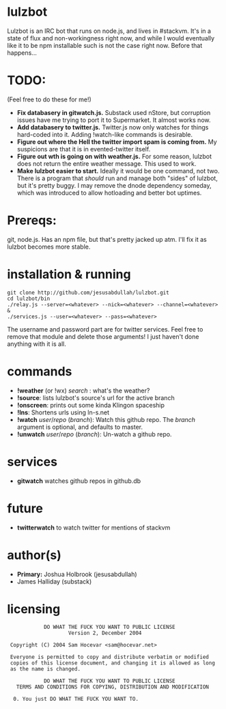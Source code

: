 # lulzbot
Lulzbot is an IRC bot that runs on node.js, and lives in #stackvm. It's in a state of flux and non-workingness right now, and while I would eventually like it to be npm installable such is not the case right now. Before that happens...

# TODO:
(Feel free to do these for me!)
* **Fix databasery in gitwatch.js.** Substack used nStore, but corruption issues have me trying to port it to Supermarket. It almost works now.
* **Add databasery to twitter.js.** Twitter.js now only watches for things hard-coded into it. Adding !watch-like commands is desirable.
* **Figure out where the Hell the twitter import spam is coming from.** My suspicions are that it is in evented-twitter itself.
* **Figure out wth is going on with weather.js.** For some reason, lulzbot does not return the entire weather message. This used to work.
* **Make lulzbot easier to start.** Ideally it would be one command, not two. There is a program that *should* run and manage both "sides" of lulzbot, but it's pretty buggy. I may remove the dnode dependency someday, which was introduced to allow hotloading and better bot uptimes.

# Prereqs: 
git, node.js. Has an npm file, but that's pretty jacked up atm. I'll fix it as lulzbot becomes more stable.

# installation & running

    git clone http://github.com/jesusabdullah/lulzbot.git
    cd lulzbot/bin
    ./relay.js --server=<whatever> --nick=<whatever> --channel=<whatever> &
    ./services.js --user=<whatever> --pass=<whatever>

The username and password part are for twitter services. Feel free to remove that module and delete those arguments! I just haven't done anything with it is all.



# commands

* **!weather** (or !wx) *search* : what's the weather?
* **!source**: lists lulzbot's source's url for the active branch
* **!onscreen**: prints out some kinda Klingon spaceship
* **!lns**: Shortens urls using ln-s.net
* **!watch** *user*/*repo* (*branch*): Watch this github repo. The *branch* argument is optional, and defaults to master.
* **!unwatch** *user*/*repo* (*branch*): Un-watch a github repo.

# services

* **gitwatch** watches github repos in github.db

# future

* **twitterwatch** to watch twitter for mentions of stackvm

# author(s)

* **Primary:** Joshua Holbrook (jesusabdullah)
* James Halliday (substack)

# licensing

                DO WHAT THE FUCK YOU WANT TO PUBLIC LICENSE
                        Version 2, December 2004

     Copyright (C) 2004 Sam Hocevar <sam@hocevar.net>

     Everyone is permitted to copy and distribute verbatim or modified
     copies of this license document, and changing it is allowed as long
     as the name is changed.

                DO WHAT THE FUCK YOU WANT TO PUBLIC LICENSE
       TERMS AND CONDITIONS FOR COPYING, DISTRIBUTION AND MODIFICATION

      0. You just DO WHAT THE FUCK YOU WANT TO.
